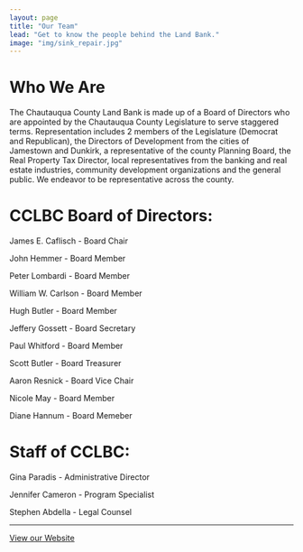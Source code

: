 ```yaml
---
layout: page
title: "Our Team"
lead: "Get to know the people behind the Land Bank."
image: "img/sink_repair.jpg"
---
```

# Who We Are

The Chautauqua County Land Bank is made up of a Board of Directors who are appointed by the Chautauqua County Legislature to serve staggered terms. Representation includes 2 members of the Legislature (Democrat and Republican), the Directors of Development from the cities of Jamestown and Dunkirk, a representative of the county Planning Board, the Real Property Tax Director, local representatives from the banking and real estate industries, community development organizations and the general public. We endeavor to be representative across the county.

# CCLBC Board of Directors:
James E. Caflisch - Board Chair

John Hemmer - Board Member

Peter Lombardi - Board Member

William W. Carlson - Board Member

Hugh Butler - Board Member

Jeffery Gossett - Board Secretary

Paul Whitford - Board Member

Scott Butler - Board Treasurer

Aaron Resnick - Board Vice Chair

Nicole May - Board Member

Diane Hannum - Board Memeber

# Staff of CCLBC:

Gina Paradis - Administrative Director

Jennifer Cameron - Program Specialist

Stephen Abdella - Legal Counsel

<hr>

<a href="http://www.chautauqualandbank.org/" target="blank" class="btn btn-default btn-lg center-block">View our Website <i class="fa fa-arrow-right"></i></a>

